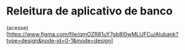 # Releitura de aplicativo de banco

(acesse)[https://www.figma.com/file/qmOZR81uY7gb8I0wMLUFCu/Alubank?type=design&node-id=0-1&mode=design]